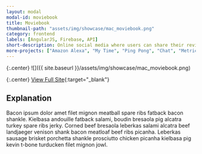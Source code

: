 ```yaml
---
layout: modal
modal-id: moviebook
title: Moviebook
thumbnail-path: "assets/img/showcase/mac_moviebook.png"
category: frontend
labels: [AngularJS, Firebase, API]
short-description: Online social media where users can share their reviews for the movies and search the movie review. Curabitur venenatis felis non ipsum fringilla pharetra. Nam at dolor in velit pellentesque pulvinar.
more-projects: ["Amazon Alexa", "My Time", "Ping Pong", "Chat", "Metrics", "Todo App"]
---
```


{:.center}
![]({{ site.baseurl }}/assets/img/showcase/mac_moviebook.png)

{:.center}
[View Full Site](https://moviebook-ghbooth12.herokuapp.com/){:target="\_blank"}

## Explanation

Bacon ipsum dolor amet filet mignon meatball spare ribs fatback bacon shankle. Kielbasa andouille fatback salami, boudin bresaola pig alcatra turkey spare ribs jerky. Corned beef bresaola leberkas salami alcatra beef landjaeger venison shank bacon meatloaf beef ribs picanha. Leberkas sausage brisket porchetta shankle prosciutto chicken picanha kielbasa pig kevin t-bone turducken filet mignon jowl.